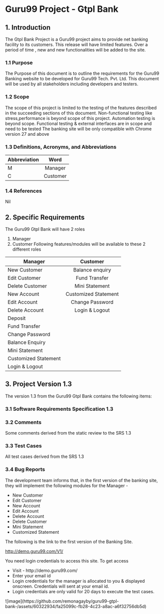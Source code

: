 # Guru99 Project - Gtpl Bank

## 1. Introduction
The Gtpl Bank Project is a Guru99 project aims to provide net banking facility to its customers.
This release will have limited features. Over a period of time , new and new functionalities will be added to the site.

### 1.1 Purpose
The Purpose of this document is to outline the requirements for the Guru99 Banking website to be developed for Guru99 Tech. Pvt. Ltd. This document will be used by all stakeholders including developers and testers.

### 1.2 Scope
The scope of this project is limited to the testing of the features described in the succeeding sections of this document.
Non-functional testing like stress,performance is beyond scope of this project.
Automation testing is beyond scope.
Functional testing & external interfaces are in scope and need to be tested
The banking site will be only compatible with Chrome version 27 and above

### 1.3 Definitions, Acronyms, and Abbreviations
| Abbreviation        | Word           |
| ------------- |:-------------:| 
   M | Manager | 
   C | Customer | 
                 
### 1.4 References
Nil

## 2. Specific Requirements
The Guru99 Gtpl Bank will have 2 roles
  1. Manager
  2. Customer
Following features/modules will be available to these 2 different roles

| Manager        | Customer           | 
| ------------- |:-------------:| 
| New Customer      | Balance enquiry | 
| Edit Customer      | Fund Transfer      |  
| Delete Customer | Mini Statement      |    
| New Account | Customized Statement      |   
| Edit Account | Change Password      |   
| Delete Account | Login & Logout      |   
| Deposit |       |   
| Fund Transfer |      |    
| Change Password |      |  
| Balance Enquiry |      |  
| Mini Statement |      |  
| Customized Statement |      |  
| Login & Logout |      |  
 

## 3. Project Version 1.3
The version 1.3 from the Guru99 Gtpl Bank contains the following items:

### 3.1 Software Requirements Specification 1.3

### 3.2 Comments
Some comments derived from the static review to the SRS 1.3

### 3.3 Test Cases
All test cases derived from the SRS 1.3


### 3.4 Bug Reports 
The development team informs that, in the first version of the banking site, they will implement the following modules for the Manager -

<ul>
   <li>New Customer
   <li>Edit Customer
   <li>New Account
   <li>Edit Account
   <li>Delete Account
   <li>Delete Customer
   <li>Mini Statement
   <li>Customized Statement
 </ul>

The following is the link to the first version of the Banking Site.

http://demo.guru99.com/V1/

You need login credentials to access this site. To get access
<ul>
   <li>Visit - http://demo.guru99.com/
   <li>Enter your email id
   <li>Login credentials for the manager is allocated to you & displayed onscreen. Credentials will sent at your email id.
   <li>Login credentials are only valid for 20 days to execute the test cases. 
</ul>
![image](https://github.com/remonagayby/guru99-gtpl-bank-/assets/60322934/fa25099c-fb28-4c23-a8ac-a6f32756db5d)
